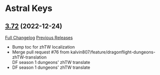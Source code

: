 # Astral Keys

## [3.72](https://github.com/astralguild/AstralKeys/tree/3.72) (2022-12-24)
[Full Changelog](https://github.com/astralguild/AstralKeys/compare/3.71...3.72) [Previous Releases](https://github.com/astralguild/AstralKeys/releases)

- Bump toc for zhTW localization  
- Merge pull request #76 from kalvin807/feature/dragonflight-dungeons-zhTW-translation  
    DF season 1 dungeons' zhTW translate  
- DF season 1 dungeons' zhTW translate  
